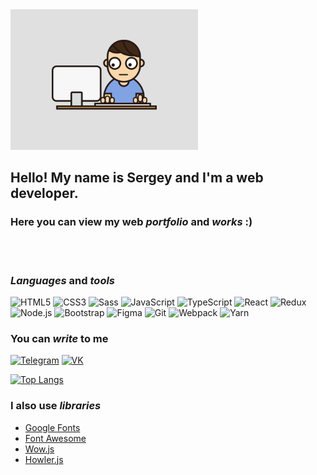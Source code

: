 <!-- ![Header](assets/main_img.gif) -->
<div>
    <img src="assets/main_img.gif" width=300>
</div>

## Hello! My name is Sergey and I'm a web developer. 

### Here you can view my web *portfolio* and *works* :)
<br>
<br>

### *Languages* and *tools*
![HTML5](https://img.shields.io/badge/-HTML5-090909?style=for-the-badge&logo=HTML5)
![CSS3](https://img.shields.io/badge/-CSS3-090909?style=for-the-badge&logo=CSS3)
![Sass](https://img.shields.io/badge/-Sass-090909?style=for-the-badge&logo=Sass)
![JavaScript](https://img.shields.io/badge/-JavaScript-090909?style=for-the-badge&logo=JavaScript)
![TypeScript](https://img.shields.io/badge/-TypeScript-090909?style=for-the-badge&logo=TypeScript)
![React](https://img.shields.io/badge/-JavaScript-090909?style=for-the-badge&logo=React)
![Redux](https://img.shields.io/badge/-Redux-090909?style=for-the-badge&logo=Redux)
![Node.js](https://img.shields.io/badge/-Node.js-090909?style=for-the-badge&logo=Node.js)
![Bootstrap](https://img.shields.io/badge/-Bootstrap-090909?style=for-the-badge&logo=Bootstrap)
![Figma](https://img.shields.io/badge/-Figma-090909?style=for-the-badge&logo=Figma)
![Git](https://img.shields.io/badge/-Git-090909?style=for-the-badge&logo=Git)
![Webpack](https://img.shields.io/badge/-Webpack-090909?style=for-the-badge&logo=Webpack)
![Yarn](https://img.shields.io/badge/-Yarn-090909?style=for-the-badge&logo=Yarn)
<br>

### You can *write* to me
[![Telegram](https://img.shields.io/badge/-Telegram-090909?style=for-the-badge&logo=Telegram)](https://t.me/LSergio1994)
[![VK](https://img.shields.io/badge/-Vkontakte-090909?style=for-the-badge&logo=VK)](https://vk.com/id10175513)

[![Top Langs](https://github-readme-stats.vercel.app/api/top-langs/?username=Sergey-web-lab&layout=compact)](https://github.com/anuraghazra/github-readme-stats)

### I also use *libraries*

- [Google Fonts](https://fonts.google.com/)
- [Font Awesome](https://fontawesome.com/?ref=undesign)
- [Wow.js](https://wowjs.uk/)
- [Howler.js](https://howlerjs.com/)
